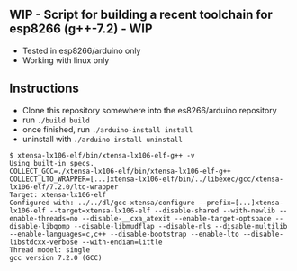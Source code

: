 
WIP - Script for building a recent toolchain for esp8266 (g++-7.2) - WIP
------------------------------------------------------------------------

* Tested in esp8266/arduino only
* Working with linux only

Instructions
------------

* Clone this repository somewhere into the es8266/arduino repository
* run `./build build`
* once finished, run `./arduino-install install`
* uninstall with `./arduino-install uninstall`

```
$ xtensa-lx106-elf/bin/xtensa-lx106-elf-g++ -v
Using built-in specs.
COLLECT_GCC=./xtensa-lx106-elf/bin/xtensa-lx106-elf-g++
COLLECT_LTO_WRAPPER=[...]xtensa-lx106-elf/bin/../libexec/gcc/xtensa-lx106-elf/7.2.0/lto-wrapper
Target: xtensa-lx106-elf
Configured with: ../../dl/gcc-xtensa/configure --prefix=[...]xtensa-lx106-elf --target=xtensa-lx106-elf --disable-shared --with-newlib --enable-threads=no --disable-__cxa_atexit --enable-target-optspace --disable-libgomp --disable-libmudflap --disable-nls --disable-multilib --enable-languages=c,c++ --disable-bootstrap --enable-lto --disable-libstdcxx-verbose --with-endian=little
Thread model: single
gcc version 7.2.0 (GCC) 
```
